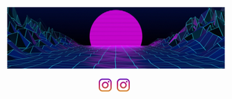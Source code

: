 ## ![Hyde's header](https://github.com/HaiderAleS/Hyde/blob/main/Assets/Header.jpg)

<p align='center'>
<a href="https://www.instagram.com/haiderales/"><img height="30" src="https://github.com/HaiderAleS/Hyde/blob/main/Assets/instagram.jpg?raw=true"></a>&nbsp;&nbsp;
<a href="https://twitter.com/haiderales"><img height="30" src="https://github.com/HaiderAleS/Hyde/blob/main/Assets/instagram.jpg?raw=true"></a>&nbsp;&nbsp;
</p>
